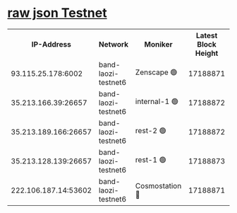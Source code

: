 
[raw json Testnet](https://rpc-check.bandt.stavr.tech/bandt/rpcbandt_result.json)
=

<table><tr><th>IP-Address</th><th>Network</th><th>Moniker</th><th>Latest Block Height</th><th>Earliest Block Height</th><th>Catching Up</th><th>Tx Index</th><th>Voting Power</th><th>Scan Time</th></tr><tr><td>93.115.25.178:6002</td><td>band-laozi-testnet6</td><td>Zenscape 🟢</td><td>17188871</td><td>12460001</td><td>False</td><td>on</td><td>0</td><td>2024-03-27T10:52:24.018577679UTC</td></tr><tr><td>35.213.166.39:26657</td><td>band-laozi-testnet6</td><td>internal-1 🟢</td><td>17188872</td><td>17088872</td><td>False</td><td>on</td><td>0</td><td>2024-03-27T10:52:26.205264988UTC</td></tr><tr><td>35.213.189.166:26657</td><td>band-laozi-testnet6</td><td>rest-2 🟢</td><td>17188872</td><td>17088872</td><td>False</td><td>on</td><td>0</td><td>2024-03-27T10:52:27.072228756UTC</td></tr><tr><td>35.213.128.139:26657</td><td>band-laozi-testnet6</td><td>rest-1 🟢</td><td>17188873</td><td>17088872</td><td>False</td><td>on</td><td>0</td><td>2024-03-27T10:52:27.980086718UTC</td></tr><tr><td>222.106.187.14:53602</td><td>band-laozi-testnet6</td><td>Cosmostation 🔴</td><td>17188871</td><td>17145001</td><td>False</td><td>on</td><td>2203686</td><td>2024-03-27T10:52:25.334167434UTC</td></tr></table>
